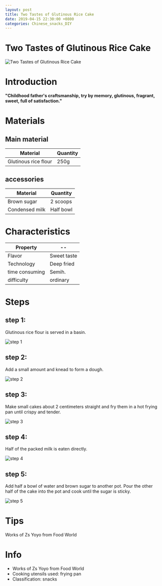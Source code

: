 ```yaml
---
layout: post
title: Two Tastes of Glutinous Rice Cake
date: 2019-04-15 22:30:00 +0800
categories: Chinese_snacks_DIY
---
```


# Two Tastes of Glutinous Rice Cake

![Two Tastes of Glutinous Rice Cake]({{site.baseurl}}/img/409102/409102.jpg)

# Introduction

**"Childhood father's craftsmanship, try by memory, glutinous, fragrant, sweet, full of satisfaction."**

# Materials


## Main material

Material|Quantity
--|--
Glutinous rice flour|250g

## accessories

Material|Quantity
--|--
Brown sugar|2 scoops
Condensed milk|Half bowl

# Characteristics

Property|--
--|--
Flavor|Sweet taste
Technology|Deep fried
time consuming|Semih.
difficulty|ordinary

# Steps

## step 1:

Glutinous rice flour is served in a basin.

![step 1]({{site.baseurl}}/img/409102/1.jpg)

## step 2:

Add a small amount and knead to form a dough.

![step 2]({{site.baseurl}}/img/409102/2.jpg)

## step 3:

Make small cakes about 2 centimeters straight and fry them in a hot frying pan until crispy and tender.

![step 3]({{site.baseurl}}/img/409102/3.jpg)

## step 4:

Half of the packed milk is eaten directly.

![step 4]({{site.baseurl}}/img/409102/4.jpg)

## step 5:

Add half a bowl of water and brown sugar to another pot. Pour the other half of the cake into the pot and cook until the sugar is sticky.

![step 5]({{site.baseurl}}/img/409102/5.jpg)

# Tips

Works of Zs Yoyo from Food World

# Info

- Works of Zs Yoyo from Food World
- Cooking utensils used: frying pan
- Classification: snacks